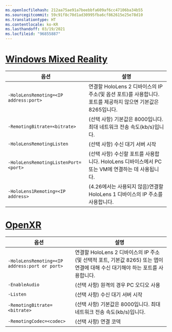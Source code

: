```yaml
---
ms.openlocfilehash: 212aa75ae91a7beebbfa609af6cc47106ba34b55
ms.sourcegitcommit: 59c91f8c70d1ad30995fba6cf862615e25e78d10
ms.translationtype: HT
ms.contentlocale: ko-KR
ms.lasthandoff: 03/19/2021
ms.locfileid: "96855887"
---
```

# <a name="windows-mixed-reality"></a>[Windows Mixed Reality](#tab/wmr)

| 옵션 | 설명 |
| ------ | ----------- |
| `-HoloLensRemoting=<IP address:port>` | 연결할 HoloLens 2 디바이스의 IP 주소(및 옵션 포트)를 사용합니다. 포트를 제공하지 않으면 기본값은 8265입니다. |
| `-RemotingBitrate=<bitrate>` | (선택 사항) 기본값은 8000입니다. 최대 네트워크 전송 속도(kb/s)입니다. |
| `-HoloLensRemotingListen` | (선택 사항) 수신 대기 서버 시작 |
| `-HoloLensRemotingListenPort=<port>` | (선택 사항) 수신할 포트를 사용합니다. HoloLens 디바이스에서 PC 또는 VM에 연결하는 데 사용됩니다. |
| `-HoloLens1Remoting=<IP address>` | (4.26에서는 사용되지 않음)연결할 HoloLens 1 디바이스의 IP 주소를 사용합니다. |

# <a name="openxr"></a>[OpenXR](#tab/openxr)

| 옵션 | 설명 |
| ------ | ----------- |
| `-HoloLensRemoting=<IP address:port or port>` | 연결할 HoloLens 2 디바이스의 IP 주소(및 선택적 포트, 기본값 8265) 또는 앱이 연결에 대해 수신 대기해야 하는 포트를 사용합니다. |
| `-EnableAudio` | (선택 사항) 원격의 경우 PC 오디오 사용  |
| `-Listen` | (선택 사항) 수신 대기 서버 시작 |
| `-RemotingBitrate=<bitrate>` | (선택 사항) 기본값은 8000입니다. 최대 네트워크 전송 속도(kb/s)입니다. |
| `-RemotingCodec=<codec>` | (선택 사항) 연결 코덱  |